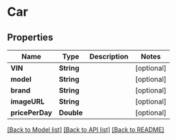 # Car

## Properties
Name | Type | Description | Notes
------------ | ------------- | ------------- | -------------
**VIN** | **String** |  | [optional] 
**model** | **String** |  | [optional] 
**brand** | **String** |  | [optional] 
**imageURL** | **String** |  | [optional] 
**pricePerDay** | **Double** |  | [optional] 

[[Back to Model list]](../README.md#documentation-for-models) [[Back to API list]](../README.md#documentation-for-api-endpoints) [[Back to README]](../README.md)


